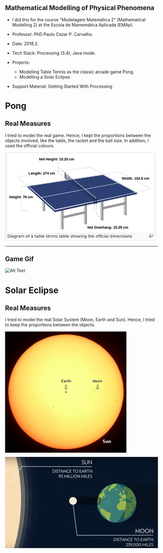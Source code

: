 Mathematical Modelling of Physical Phenomena 
---

 + I did this for the course "Modelagem Matemática 2" (Mathematical Modelling 2) at the Escola de Mamemática Aplicada (EMAp). 
 
 + Professor: PhD Paulo Cezar P. Carvalho.

 + Date: 2018.2.

 + Tech Stack: Processing (3.4), Java mode.

 + Projects: 
   - Modelling Table Tennis as the classic arcade game Pong.
   - Modelling a Solar Eclipse.
   
 + Support Material: Getting Started With Processing
 
# Pong
 
Real Measures
---
 
 I tried to model the real game. Hence, I kept the proportions between the objects involved, like the table, the racket and the ball size. In addition, I used the official colours. 
 
 ![alt text](https://github.com/pdelfino/physics/blob/master/rules-sizes.png "Logo Title Text 1")

---

Game Gif
---

![Alt Text](https://media.giphy.com/media/2440Yhc1g5va07Ly09/giphy.gif)


# Solar Eclipse


 
Real Measures
---

I tried to model the real Solar System (Moon, Earth and Sun). Hence, I tried to keep the proportions between the objects.

<a href="url"><img src="https://github.com/pdelfino/physics/blob/master/proportion-moon-earth-sun.png" align="center" height="400" width="400" ></a>


 ![alt text](https://github.com/pdelfino/physics/blob/master/solar-eclipse-diff.png "Solar Eclipse out of scale") 
